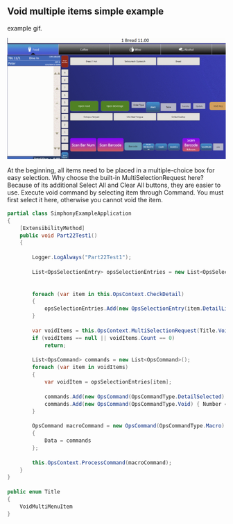 ## Void multiple items simple example

example gif.

![example](./images/example.gif)



At the beginning, all items need to be placed in a multiple-choice box for easy selection. Why choose the built-in MultiSelectionRequest here? Because of its additional Select All and Clear All buttons, they are easier to use. Execute void command by selecting item through Command. You must first select it here, otherwise you cannot void the item.

```c#
partial class SimphonyExampleApplication
{
    [ExtensibilityMethod]
    public void Part22Test1()
    {

        Logger.LogAlways("Part22Test1");

        List<OpsSelectionEntry> opsSelectionEntries = new List<OpsSelectionEntry>();

        
        foreach (var item in this.OpsContext.CheckDetail)
        {
            opsSelectionEntries.Add(new OpsSelectionEntry(item.DetailLink, item.Name));
        }

        var voidItems = this.OpsContext.MultiSelectionRequest(Title.VoidMultiMenuItem, Title.VoidMultiMenuItem, opsSelectionEntries);
        if (voidItems == null || voidItems.Count == 0)
            return;

        List<OpsCommand> commands = new List<OpsCommand>();
        foreach (var item in voidItems)
        {
            var voidItem = opsSelectionEntries[item];

            commands.Add(new OpsCommand(OpsCommandType.DetailSelected) { Number = voidItem.Number });
            commands.Add(new OpsCommand(OpsCommandType.Void) { Number = voidItem.Number });
        }

        OpsCommand macroCommand = new OpsCommand(OpsCommandType.Macro)
        {
            Data = commands
        };

        this.OpsContext.ProcessCommand(macroCommand);
    }
}

public enum Title
{
    VoidMultiMenuItem
}
```

